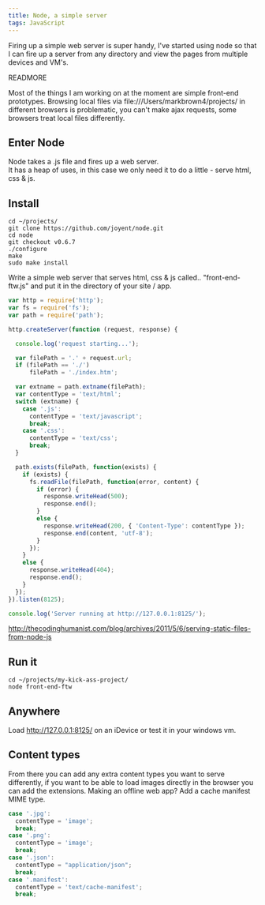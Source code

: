 ```yaml
---
title: Node, a simple server
tags: JavaScript
---
```


Firing up a simple web server is super handy, I've started using node so that I can fire up a server from any directory and view the pages from multiple devices and VM's.

READMORE

Most of the things I am working on at the moment are simple front-end prototypes.
Browsing local files via file:///Users/markbrown4/projects/ in different browsers is problematic, you can't make ajax requests, some browsers treat local files differently.

## Enter Node
Node takes a .js file and fires up a web server.  
It has a heap of uses, in this case we only need it to do a little - serve html, css & js.

## Install

```shell
cd ~/projects/
git clone https://github.com/joyent/node.git
cd node
git checkout v0.6.7
./configure
make
sudo make install
```

Write a simple web server that serves html, css & js called.. "front-end-ftw.js" and put it in the directory of your site / app.

```js
var http = require('http');
var fs = require('fs');
var path = require('path');

http.createServer(function (request, response) {

  console.log('request starting...');

  var filePath = '.' + request.url;
  if (filePath == './')
      filePath = './index.htm';

  var extname = path.extname(filePath);
  var contentType = 'text/html';
  switch (extname) {
    case '.js':
      contentType = 'text/javascript';
      break;
    case '.css':
      contentType = 'text/css';
      break;
  }

  path.exists(filePath, function(exists) {
    if (exists) {
      fs.readFile(filePath, function(error, content) {
        if (error) {
          response.writeHead(500);
          response.end();
        }
        else {
          response.writeHead(200, { 'Content-Type': contentType });
          response.end(content, 'utf-8');
        }
      });
    }
    else {
      response.writeHead(404);
      response.end();
    }
  });
}).listen(8125);

console.log('Server running at http://127.0.0.1:8125/');
```

http://thecodinghumanist.com/blog/archives/2011/5/6/serving-static-files-from-node-js

## Run it

```shell
cd ~/projects/my-kick-ass-project/
node front-end-ftw
```

## Anywhere
Load http://127.0.0.1:8125/ on an iDevice or test it in your windows vm.

## Content types
From there you can add any extra content types you want to serve differently, if you want to be able to load images directly in the browser you can add the extensions.
Making an offline web app? Add a cache manifest MIME type.

```js
case '.jpg':
  contentType = 'image';
  break;
case '.png':
  contentType = 'image';
  break;
case '.json':
  contentType = "application/json";
  break;
case '.manifest':
  contentType = 'text/cache-manifest';
  break;
```
